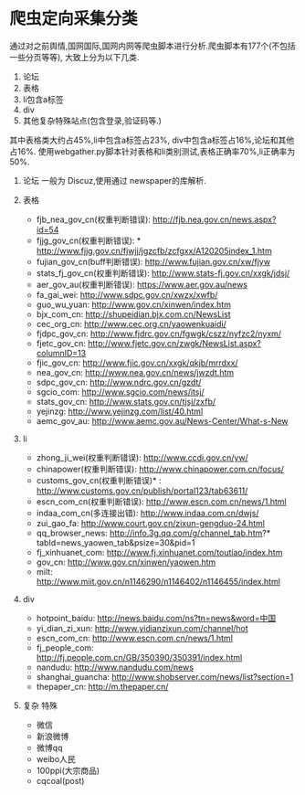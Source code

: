 # 爬虫定向采集分类

通过对之前舆情,国网国际,国网内网等爬虫脚本进行分析.爬虫脚本有177个(不包括一些分页等等),
大致上分为以下几类.
1. 论坛
2. 表格
3. li包含a标签
4. div
5. 其他复杂特殊站点(包含登录,验证码等.)

其中表格类大约占45%,li中包含a标签占23%, div中包含a标签占16%,论坛和其他占16%.
使用webgather.py脚本针对表格和li类别测试,表格正确率70%,li正确率为50%.


1. 论坛
一般为 Discuz,使用通过 newspaper的库解析.

2. 表格
    * fjb_nea_gov_cn(权重判断错误): http://fjb.nea.gov.cn/news.aspx?id=54
    * fjjg_gov_cn(权重判断错误): * http://www.fjjg.gov.cn/fjwjj/jgzcfb/zcfgxx/A120205index_1.htm
    * fujian_gov_cn(buff判断错误): http://www.fujian.gov.cn/xw/fjyw
    * stats_fj_gov_cn(权重判断错误): http://www.stats-fj.gov.cn/xxgk/jdsj/
    * aer_gov_au(权重判断错误): https://www.aer.gov.au/news
    * fa_gai_wei: http://www.sdpc.gov.cn/xwzx/xwfb/
    * guo_wu_yuan: http://www.gov.cn/xinwen/index.htm
    * bjx_com_cn: http://shupeidian.bjx.com.cn/NewsList
    * cec_org_cn: http://www.cec.org.cn/yaowenkuaidi/
    * fjdpc_gov_cn: http://www.fjdrc.gov.cn/fgwgk/cszz/nyfzc2/nyxm/
    * fjetc_gov_cn: http://www.fjetc.gov.cn/zwgk/NewsList.aspx?columnID=13
    * fjic_gov_cn: http://www.fjic.gov.cn/xxgk/qkjb/mrrdxx/
    * nea_gov_cn: http://www.nea.gov.cn/news/jwzdt.htm
    * sdpc_gov_cn: http://www.ndrc.gov.cn/gzdt/
    * sgcio_com: http://www.sgcio.com/news/itsj/
    * stats_gov_cn: http://www.stats.gov.cn/tjsj/zxfb/
    * yejinzg: http://www.yejinzg.com/list/40.html
    * aemc_gov_au: http://www.aemc.gov.au/News-Center/What-s-New

3. li
    * zhong_ji_wei(权重判断错误): http://www.ccdi.gov.cn/yw/
    * chinapower(权重判断错误): http://www.chinapower.com.cn/focus/
    * customs_gov_cn(权重判断错误)* : http://www.customs.gov.cn/publish/portal123/tab63611/
    * escn_com_cn(权重判断错误): http://www.escn.com.cn/news/1.html
    * indaa_com_cn(多连接出错): http://www.indaa.com.cn/dwjs/
    * zui_gao_fa: http://www.court.gov.cn/zixun-gengduo-24.html
    * qq_browser_news: http://info.3g.qq.com/g/channel_tab.htm?* tabId=news_yaowen_tab&psize=30&pid=1
    * fj_xinhuanet_com: http://www.fj.xinhuanet.com/toutiao/index.htm
    * gov_cn: http://www.gov.cn/xinwen/yaowen.htm
    * milt: http://www.miit.gov.cn/n1146290/n1146402/n1146455/index.html

4. div
    * hotpoint_baidu: http://news.baidu.com/ns?tn=news&word=中国
    * yi_dian_zi_xun: http://www.yidianzixun.com/channel/hot
    * escn_com_cn: http://www.escn.com.cn/news/1.html
    * fj_people_com: http://fj.people.com.cn/GB/350390/350391/index.html
    * nandudu: http://www.nandudu.com/news
    * shanghai_guancha: http://www.shobserver.com/news/list?section=1
    * thepaper_cn: http://m.thepaper.cn/

5. 复杂 特殊
    * 微信
    * 新浪微博 
    * 微博qq 
    * weibo人民 
    * 100ppi(大宗商品) 
    * cqcoal(post)



